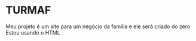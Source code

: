 # TURMAF
Meu projeto é um site para um negócio da família e ele será criado do zero
Estou usando o HTML 
